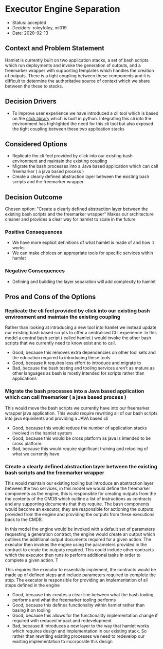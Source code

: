 # Executor Engine Separation

* Status: accepted
* Deciders: roleyfoley, ml019
* Date: 2020-02-13

## Context and Problem Statement

Hamlet is currently built on two application stacks, a set of bash scripts which run deployments and invoke the generation of outputs, and a freemarker wrapper with supporting templates which handles the creation of outputs. There is a tight coupling between these components and it is difficult to determine the authoritative source of context which we share between the these to stacks.

## Decision Drivers

* To improve user experience we have introduced a cli tool which is based on the [click library](https://click.palletsprojects.com) which is built in python. Integrating this cli into the environment has highlighted the need for this cli tool but also exposed the tight coupling between these two application stacks

## Considered Options

* Replicate the cli feel provided by click into our existing bash environment and maintain the existing coupling
* Migrate the bash processes into a Java based application which can call freemarker ( a java based process )
* Create a clearly defined abstraction layer between the existing bash scripts and the freemarker wrapper

## Decision Outcome

Chosen option: "Create a clearly defined abstraction layer between the existing bash scripts and the freemarker wrapper"
Makes our architecture cleaner and provides a clear way for hamlet to scale in the future

### Positive Consequences

* We have more explicit definitions of what hamlet is made of and how it works
* We can make choices on appropriate tools for specific services within hamlet

### Negative Consequences

* Defining and building the layer separation will add complexity to hamlet

## Pros and Cons of the Options

### Replicate the cli feel provided by click into our existing bash environment and maintain the existing coupling

Rather than looking at introducing a new tool into hamlet we instead update our existing bash based scripts to offer a centralised CLI experience. In this model a central bash script ( called hamlet ) would invoke the other bash scripts that we currently need to know exist and to call.

* Good, because this removes extra dependencies on other tool sets and the education required to introducing these tools
* Good, because it requires less effort to introduce and migrate to
* Bad, because the bash testing and tooling services aren't as mature as other languages as bash is mostly intended for scripts rather than applications

### Migrate the bash processes into a Java based application which can call freemarker ( a java based process )

This would move the bash scripts we currently have into our freemarker wrapper java application. This would require rewriting all of our bash scripts into java equivilents and providing a JAVA based cli

* Good, because this would reduce the number of application stacks involved in the hamlet system
* Good, because this would be cross platform as java is intended to be cross platform
* Bad, because this would require significant training and retooling of what we currently have

### Create a clearly defined abstraction layer between the existing bash scripts and the freemarker wrapper

This would maintain our existing tooling but introduce an abstraction layer between the two services, in this model we would define the freemarker components as the engine, this is responsible for creating outputs from the the contents of the CMDB which outline a list of instructions as contracts and any supporting documents that they require. The bash components would become an executor, they are responsible for actioning the outputs provided from the engine and providing the outputs from these executions back to the CMDB.

In this model the engine would be invoked with a default set of parameters requesting a generation contract, the engine would create an output which outlines the additional output documents required for a given action. The executor then invokes the engine using the parameters provided in the contract to create the outputs required. This could include other contracts which the executor then runs to perform additional tasks in order to complete a given action. T

This requires the executor to essentially implement, the contracts would be made up of defined steps and include parameters required to complete the step. The executor is responsible for providing an implementation of all steps defined in the engine

* Good, because this creates a clear line between what the bash tooling performs and what the freemarker tooling performs
* Good, because this defines functionality within hamlet rather than basing it on tooling
* Good, because this allows for the functionality implementation change if required with reduced impact and redevelopment
* Bad, because it introduces a new layer to the way that hamlet works which requires design and implementation in our existing stack. So rather than rewriting existing processes we need to redevelop our existing implementation to incorporate this design
